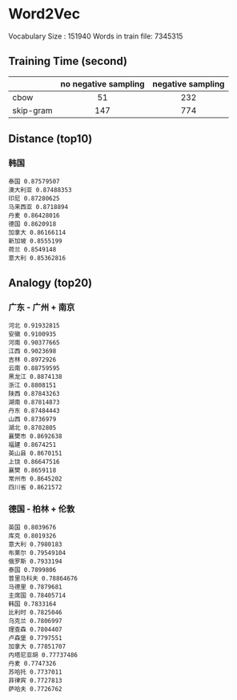 # Word2Vec

Vocabulary Size : 151940
Words in train file: 7345315

## Training Time (second)

||no negative sampling| negative sampling|
|-----|:-----:|:-----:|
|cbow|51|232|
|skip-gram|147|774|

## Distance (top10)
### 韩国
```
泰国 0.87579507
澳大利亚 0.87488353
印尼 0.87280625
马来西亚 0.8718894
丹麦 0.86428016
德国 0.8620918
加拿大 0.86166114
新加坡 0.8555199
荷兰 0.8549148
意大利 0.85362816
```
## Analogy (top20)
### 广东 - 广州 + 南京
```
河北 0.91932815
安徽 0.9100935
河南 0.90377665
江西 0.9023698
吉林 0.8972926
云南 0.88759595
黑龙江 0.8874138
浙江 0.8808151
陕西 0.87843263
湖南 0.87814873
丹东 0.87484443
山西 0.8736979
湖北 0.8702805
襄樊市 0.8692638
福建 0.8674251
英山县 0.8670151
上饶 0.86647516
襄樊 0.8659118
常州市 0.8645202
四川省 0.8621572
```

### 德国 - 柏林 + 伦敦
```
英国 0.8039676
库克 0.8019326
意大利 0.7980183
布莱尔 0.79549104
俄罗斯 0.7933194
泰国 0.7899806
普里马科夫 0.78864676
马德里 0.7879681
主席国 0.78405714
韩国 0.7833164
比利时 0.7825046
乌克兰 0.7806997
理查森 0.7804407
卢森堡 0.7797551
加拿大 0.77851707
内塔尼亚胡 0.77737486
丹麦 0.7747326
苏哈托 0.7737011
菲律宾 0.7727813
萨哈夫 0.7726762
```
